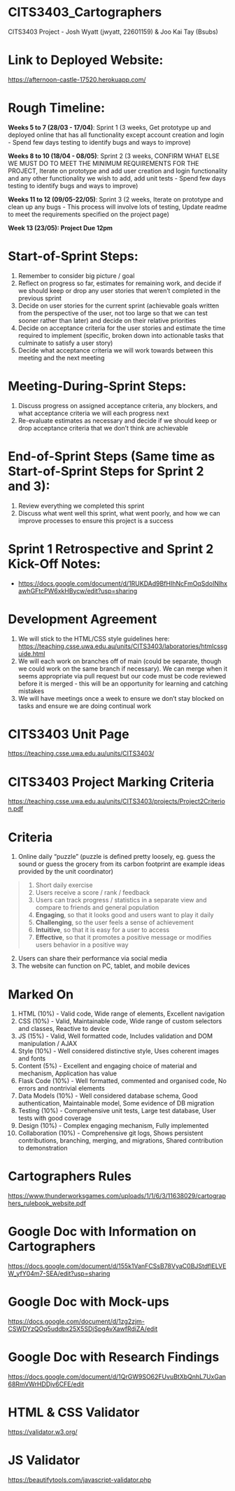 # CITS3403_Cartographers
CITS3403 Project - Josh Wyatt (jwyatt, 22601159) &amp; Joo Kai Tay (Bsubs)

# Link to Deployed Website:
https://afternoon-castle-17520.herokuapp.com/

# Rough Timeline:

**Weeks 5 to 7 (28/03 - 17/04)**: Sprint 1 (3 weeks, Get prototype up and deployed online that has all functionality except account creation and login - Spend few days testing to identify bugs and ways to improve)

**Weeks 8 to 10 (18/04 - 08/05)**: Sprint 2 (3 weeks, CONFIRM WHAT ELSE WE MUST DO TO MEET THE MINIMUM REQUIREMENTS FOR THE PROJECT, Iterate on prototype and add user creation and login functionality and any other functionality we wish to add, add unit tests - Spend few days testing to identify bugs and ways to improve)

**Weeks 11 to 12 (09/05-22/05)**: Sprint 3 (2 weeks, Iterate on prototype and clean up any bugs - This process will involve lots of testing, Update readme to meet the requirements specified on the project page)

**Week 13 (23/05): Project Due 12pm**

# Start-of-Sprint Steps:
1. Remember to consider big picture / goal
2. Reflect on progress so far, estimates for remaining work, and decide if we should keep or drop any user stories that weren’t completed in the previous sprint
3. Decide on user stories for the current sprint (achievable goals written from the perspective of the user, not too large so that we can test sooner rather than later) and decide on their relative priorities
4. Decide on acceptance criteria for the user stories and estimate the time required to implement (specific, broken down into actionable tasks that culminate to satisfy a user story)
5. Decide what acceptance criteria we will work towards between this meeting and the next meeting

# Meeting-During-Sprint Steps:
1. Discuss progress on assigned acceptance criteria, any blockers, and what acceptance criteria we will each progress next
2. Re-evaluate estimates as necessary and decide if we should keep or drop acceptance criteria that we don’t think are achievable

# End-of-Sprint Steps (Same time as Start-of-Sprint Steps for Sprint 2 and 3):
1. Review everything we completed this sprint
2. Discuss what went well this sprint, what went poorly, and how we can improve processes to ensure this project is a success

# Sprint 1 Retrospective and Sprint 2 Kick-Off Notes:
- https://docs.google.com/document/d/1RUKDAd9BfHIhNcFmOqSdoINlhxawhGFtcPW6xkHBycw/edit?usp=sharing

# Development Agreement
1. We will stick to the HTML/CSS style guidelines here: https://teaching.csse.uwa.edu.au/units/CITS3403/laboratories/htmlcssguide.html
2. We will each work on branches off of main (could be separate, though we could work on the same branch if necessary). We can merge when it seems appropriate via pull request but our code must be code reviewed before it is merged - this will be an opportunity for learning and catching mistakes 
3. We will have meetings once a week to ensure we don’t stay blocked on tasks and ensure we are doing continual work

# CITS3403 Unit Page
https://teaching.csse.uwa.edu.au/units/CITS3403/

# CITS3403 Project Marking Criteria
https://teaching.csse.uwa.edu.au/units/CITS3403/projects/Project2Criterion.pdf

# Criteria
1. Online daily “puzzle” (puzzle is defined pretty loosely, eg. guess the sound or guess the grocery from its carbon footprint are example ideas provided by the unit coordinator)
> 1. Short daily exercise
> 2. Users receive a score / rank / feedback
> 3. Users can track progress / statistics in a separate view and compare to friends and general population
> 4. **Engaging**, so that it looks good and users want to play it daily
> 5. **Challenging**, so the user feels a sense of achievement
> 6. **Intuitive**, so that it is easy for a user to access
> 7. **Effective**, so that it promotes a positive message or modifies users behavior in a positive way
2. Users can share their performance via social media
3. The website can function on PC, tablet, and mobile devices

# Marked On
1. HTML (10%) - Valid code, Wide range of elements, Excellent navigation
2. CSS (10%) - Valid, Maintainable code, Wide range of custom selectors and classes, Reactive to device
3. JS (15%) - Valid, Well formatted code, Includes validation and DOM manipulation / AJAX
4. Style (10%) - Well considered distinctive style, Uses coherent images and fonts
5. Content (5%) - Excellent and engaging choice of material and mechanism, Application has value
6. Flask Code (10%) - Well formatted, commented and organised code, No errors and nontrivial elements
7. Data Models (10%) - Well considered database schema, Good authentication, Maintainable model, Some evidence of DB migration
8. Testing (10%) - Comprehensive unit tests, Large test database, User tests with good coverage
9. Design (10%) - Complex engaging mechanism, Fully implemented
10. Collaboration (10%) - Comprehensive git logs, Shows persistent contributions, branching, merging, and migrations, Shared contribution to demonstration

# Cartographers Rules
https://www.thunderworksgames.com/uploads/1/1/6/3/11638029/cartographers_rulebook_website.pdf

# Google Doc with Information on Cartographers
https://docs.google.com/document/d/155k1VanFCSsB78VyaC0BJStdflELVEW_yfY04m7-SEA/edit?usp=sharing

# Google Doc with Mock-ups
https://docs.google.com/document/d/1zg2zjm-CSWDYzQOq5uddbx25X5SDjSpgAvXawfRdiZA/edit


# Google Doc with Research Findings
https://docs.google.com/document/d/1QrGW9SO62FUvuBtXbQnhL7UxGan68RmVWrHDDjv6CFE/edit


# HTML & CSS Validator

https://validator.w3.org/

# JS Validator

https://beautifytools.com/javascript-validator.php
